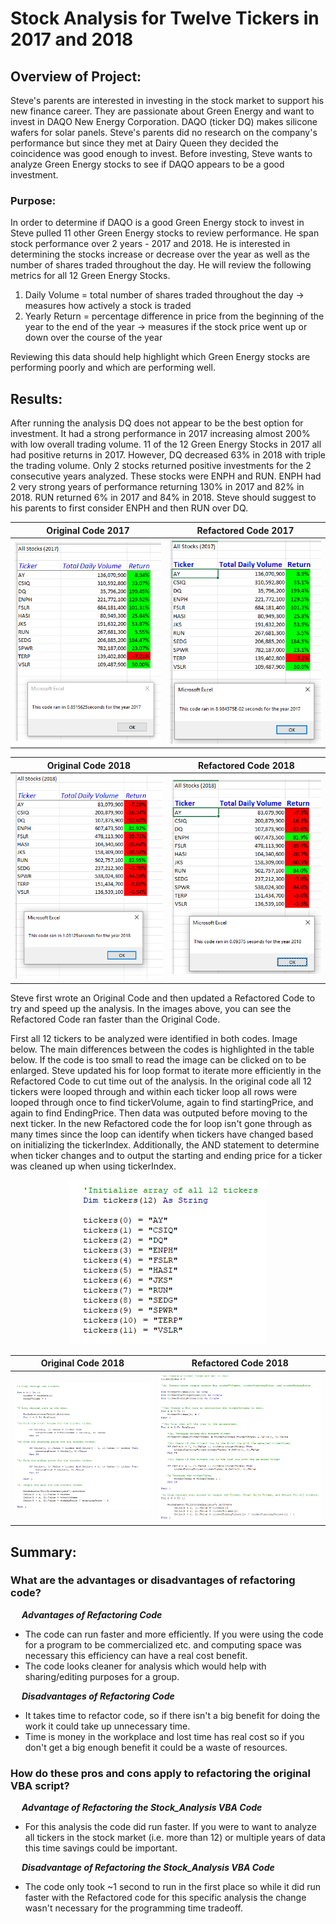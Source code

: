 # Stock Analysis for Twelve Tickers in 2017 and 2018
## Overview of Project: 
Steve's parents are interested in investing in the stock market to support his new finance career.  They are passionate about Green Energy and want to invest in DAQO New Energy Corporation.  DAQO (ticker DQ) makes silicone wafers for solar panels.  Steve's parents did no research on the company's performance but since they met at Dairy Queen they decided the coincidence was good enough to invest.  Before investing, Steve wants to analyze Green Energy stocks to see if DAQO appears to be a good investment.  
### Purpose:
In order to determine if DAQO is a good Green Energy stock to invest in Steve pulled 11 other Green Energy stocks to review performance.  He span stock performance over 2 years - 2017 and 2018.  He is interested in determining the stocks increase or decrease over the year as well as the number of shares traded throughout the day.  He will review the following metrics for all 12 Green Energy Stocks.

1. Daily Volume = total number of shares traded throughout the day &#8594; measures how actively a stock is traded
2. Yearly Return = percentage difference in price from the beginning of the year to the end of the year &#8594; measures if the stock price went up or down over the course of the year

Reviewing this data should help highlight which Green Energy stocks are performing poorly and which are performing well. 

## Results: 
After running the analysis DQ does not appear to be the best option for investment.  It had a strong performance in 2017 increasing almost 200% with low overall trading volume. 11 of the 12 Green Energy Stocks in 2017 all had positive returns in 2017.  However, DQ decreased 63% in 2018 with triple the trading volume.  Only 2 stocks returned positive investments for the 2 consecutive years analyzed.  These stocks were ENPH and RUN.  ENPH had 2 very strong years of performance returning 130% in 2017 and 82% in 2018.  RUN returned 6% in 2017 and 84% in 2018.  Steve should suggest to his parents to first consider ENPH and then RUN over DQ.  

Original Code 2017            |  Refactored Code 2017
:-------------------------:|:-------------------------:
![](https://github.com/lauras521/stock-analysis/blob/698fc1ed79afa3468d76f15d6067abb3b8b28d3c/Resources/VBA_Challenge_2017_Not_Refractored.PNG)  |  ![](https://github.com/lauras521/stock-analysis/blob/225a6692aa0f4ae5d9132c2828bee8dae3b0502a/Resources/VBA_Challenge_2017.PNG)


Original Code 2018            |  Refactored Code 2018
:-------------------------:|:-------------------------:
![](https://github.com/lauras521/stock-analysis/blob/698fc1ed79afa3468d76f15d6067abb3b8b28d3c/Resources/VBA_Challenge_2018_Not_Refractored.PNG)  |  ![](https://github.com/lauras521/stock-analysis/blob/225a6692aa0f4ae5d9132c2828bee8dae3b0502a/Resources/VBA_Challenge_2018.PNG)


Steve first wrote an Original Code and then updated a Refactored Code to try and speed up the analysis.  In the images above, you can see the Refactored Code ran faster than the Original Code.  

First all 12 tickers to be analyzed were identified in both codes.  Image below.  The main differences between the codes is highlighted in the table below.  If the code is too small to read the image can be clicked on to be enlarged. Steve updated his for loop format to iterate more efficiently in the Refactored Code to cut time out of the analysis. In the original code all 12 tickers were looped through and within each ticker loop all rows were looped through once to find tickerVolume, again to find startingPrice, and again to find EndingPrice.  Then data was outputed before moving to the next ticker.  In the new Refactored code the for loop isn't gone through as many times since the loop can identify when tickers have changed based on initializing the tickerIndex.  Additionally, the AND statement to determine when ticker changes and to output the starting and ending price for a ticker was cleaned up when using tickerIndex.


<p align="center">
  <img src = https://github.com/lauras521/stock-analysis/blob/c18fcd628b998817db367378643ab54d5242e156/Resources/Initialize_Tickers.PNG>
</p>

 Original Code 2018            |  Refactored Code 2018
:-------------------------:|:-------------------------:
![](https://github.com/lauras521/stock-analysis/blob/c18fcd628b998817db367378643ab54d5242e156/Resources/Original_Code_For_Loop_and_If_Statements.PNG)  |  ![](https://github.com/lauras521/stock-analysis/blob/d13f2a968c731db79ca7deb551eef85fd3141f0d/Resources/Refractored_Code_For_Loop_and_If_Statements.PNG)

  
## Summary: 
### What are the advantages or disadvantages of refactoring code?
&emsp; ***Advantages of Refactoring Code***
* The code can run faster and more efficiently.  If you were using the code for a program to be commercialized etc. and computing space was necessary this efficiency can have a real cost benefit.
* The code looks cleaner for analysis which would help with sharing/editing purposes for a group.

&emsp; ***Disadvantages of Refactoring Code***
* It takes time to refactor code, so if there isn't a big benefit for doing the work it could take up unnecessary time.
* Time is money in the workplace and lost time has real cost so if you don't get a big enough benefit it could be a waste of resources. 

### How do these pros and cons apply to refactoring the original VBA script?
&emsp; ***Advantage of Refactoring the Stock_Analysis VBA Code***
* For this analysis the code did run faster. If you were to want to analyze all tickers in the stock market (i.e. more than 12) or multiple years of data this time savings could be important.

&emsp; ***Disadvantage of Refactoring the Stock_Analysis VBA Code***
* The code only took ~1 second to run in the first place so while it did run faster with the Refactored code for this specific analysis the change wasn't necessary for the programming time tradeoff.

